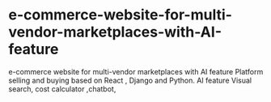 # e-commerce-website-for-multi-vendor-marketplaces-with-AI-feature
e-commerce website for multi-vendor marketplaces with AI feature Platform selling and buying  based on React , Django and Python. AI feature Visual search, cost calculator ,chatbot, 
